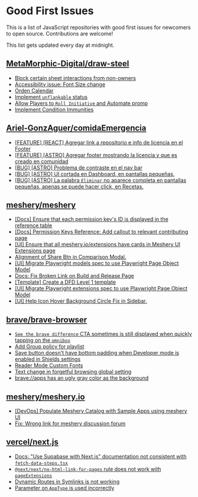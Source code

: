 # Good First Issues

This is a list of JavaScript repositories with good first issues for newcomers to open source. Contributions are welcome!

This list gets updated every day at midnight.

## [MetaMorphic-Digital/draw-steel](https://github.com/MetaMorphic-Digital/draw-steel)

- [Block certain sheet interactions from non-owners](https://github.com/MetaMorphic-Digital/draw-steel/issues/744)
- [Accessibility issue: Font Size change](https://github.com/MetaMorphic-Digital/draw-steel/issues/322)
- [Orden Calendar](https://github.com/MetaMorphic-Digital/draw-steel/issues/49)
- [Implement `unflankable` status](https://github.com/MetaMorphic-Digital/draw-steel/issues/714)
- [Allow Players to `Roll Initiative` and Automate promp](https://github.com/MetaMorphic-Digital/draw-steel/issues/531)
- [Implement Condition Immunities](https://github.com/MetaMorphic-Digital/draw-steel/issues/704)

## [Ariel-GonzAguer/comidaEmergencia](https://github.com/Ariel-GonzAguer/comidaEmergencia)

- [[FEATURE] [REACT] Agregar link a repositorio e info de licencia en el Footer](https://github.com/Ariel-GonzAguer/comidaEmergencia/issues/11)
- [[FEATURE] [ASTRO] Agregar footer mostrando la licencia y que es creado en comunidad](https://github.com/Ariel-GonzAguer/comidaEmergencia/issues/6)
- [ [BUG] [ASTRO] Problema de contraste en el nav bar](https://github.com/Ariel-GonzAguer/comidaEmergencia/issues/7)
- [[BUG] [ASTRO] UI cortada en Dashboard, en pantallas pequeñas,](https://github.com/Ariel-GonzAguer/comidaEmergencia/issues/8)
- [[BUG] [ASTRO]  La palabra `Eliminar` no aparece completa en pantallas pequeñas, apenas se puede hacer click, en Recetas.](https://github.com/Ariel-GonzAguer/comidaEmergencia/issues/9)

## [meshery/meshery](https://github.com/meshery/meshery)

- [[Docs] Ensure that each permission key's ID is displayed in the reference table](https://github.com/meshery/meshery/issues/15514)
- [[Docs] Permission Keys Reference: Add callout to relevant contributing page](https://github.com/meshery/meshery/issues/15515)
- [[UI] Ensure that all meshery.io/extensions have cards in Meshery UI Extensions page](https://github.com/meshery/meshery/issues/13623)
- [Alignment of Share Btn in Comparison Modal.](https://github.com/meshery/meshery/issues/15173)
- [[UI] Migrate Playwright models spec to use Playwright Page Object Model](https://github.com/meshery/meshery/issues/15372)
- [Docs: Fix Broken Link on Build and Release Page](https://github.com/meshery/meshery/issues/15326)
- [[Template] Create a DFD Level 1 template](https://github.com/meshery/meshery/issues/12501)
- [[UI] Migrate Playwright extensions spec to use Playwright Page Object Model](https://github.com/meshery/meshery/issues/15373)
- [[UI] Help Icon Hover Background Circle Fix in Sidebar.](https://github.com/meshery/meshery/issues/15202)

## [brave/brave-browser](https://github.com/brave/brave-browser)

- [`See the brave difference` CTA sometimes is still displayed when quickly tapping on the `omnibox`](https://github.com/brave/brave-browser/issues/48002)
- [Add Group policy for playlist](https://github.com/brave/brave-browser/issues/41428)
- [Save button doesn't have bottom padding when Developer mode is enabled in Shields settings](https://github.com/brave/brave-browser/issues/47782)
- [Reader Mode Custom Fonts](https://github.com/brave/brave-browser/issues/47598)
- [Text change in forgetful browsing global setting](https://github.com/brave/brave-browser/issues/30163)
- [brave://apps has an ugly gray color as the background](https://github.com/brave/brave-browser/issues/25736)

## [meshery/meshery.io](https://github.com/meshery/meshery.io)

- [[DevOps] Populate Meshery Catalog with Sample Apps using meshery UI](https://github.com/meshery/meshery.io/issues/1699)
- [Fix: Wrong link for meshery discussion forum](https://github.com/meshery/meshery.io/issues/2292)

## [vercel/next.js](https://github.com/vercel/next.js)

- [Docs: "Use Supabase with Next.js" documentation not consistent with `fetch-data-steps.tsx`](https://github.com/vercel/next.js/issues/82218)
- [`@next/next/no-html-link-for-pages` rule does not work with `pageExtensions`](https://github.com/vercel/next.js/issues/53473)
- [Dynamic Routes in Symlinks is not working](https://github.com/vercel/next.js/issues/16660)
- [Parameter on `AppType` is used incorrectly](https://github.com/vercel/next.js/issues/42846)

